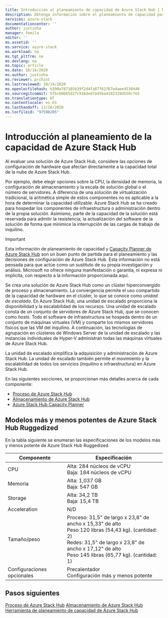 ```yaml
---
title: Introducción al planeamiento de capacidad de Azure Stack Hub | Microsoft Docs
description: Obtenga información sobre el planeamiento de capacidad para las implementaciones de Azure Stack Hub. Consulte las especificaciones de los modelos más y menos potentes de Azure Stack Hub Ruggedized.
services: azure-stack
documentationcenter: ''
author: justinha
manager: femila
editor: ''
ms.assetid: ''
ms.service: azure-stack
ms.workload: na
ms.tgt_pltfrm: na
ms.devlang: na
ms.topic: article
ms.date: 10/14/2020
ms.author: justinha
ms.reviewer: prchint
ms.lastreviewed: 10/14/2020
ms.openlocfilehash: b300a787105b39f2d4fa87f61f67e4aee4530440
ms.sourcegitcommit: 5fbc60b65d27c916ded7a95ba4102328d550c7e5
ms.translationtype: HT
ms.contentlocale: es-ES
ms.lasthandoff: 12/16/2020
ms.locfileid: "97598205"
---
```

# <a name="overview-of-azure-stack-hub-capacity-planning"></a>Introducción al planeamiento de la capacidad de Azure Stack Hub

Al evaluar una solución de Azure Stack Hub, considere las opciones de configuración de hardware que afectan directamente a la capacidad total de la nube de Azure Stack Hub. 

Por ejemplo, debe elegir opciones sobre la CPU, la densidad de memoria, la configuración de almacenamiento y la escala de solución global o el número de servidores. A diferencia de una solución de virtualización tradicional, la aritmética simple de estos componentes no es aplicable a la hora de determinar la capacidad utilizable. Azure Stack Hub se ha creado para hospedar los componentes de infraestructura o administración dentro de la propia solución. Asimismo, parte de la capacidad de la solución está reservada para admitir la resistencia; la actualización del software de la solución de forma que minimice la interrupción de las cargas de trabajo de inquilino. 

> [!IMPORTANT]
> Esta información de planeamiento de capacidad y [Capacity Planner de Azure Stack Hub](https://aka.ms/azstackcapacityplanner) son un buen punto de partida para el planeamiento y las decisiones de configuración de Azure Stack Hub. Esta información no está pensada para que actúe como un sustituto de su propia investigación y análisis. Microsoft no ofrece ninguna manifestación o garantía, ni expresa ni implícita, con respecto a la información proporcionada aquí.
 
Se crea una solución de Azure Stack Hub como un clúster hiperconvergido de proceso y almacenamiento. La convergencia permite el uso compartido de la capacidad de hardware en el clúster, lo que se conoce como *unidad de escalado*. En Azure Stack Hub, una unidad de escalado proporciona la disponibilidad y la escalabilidad de los recursos. Una unidad de escalado consta de un conjunto de servidores de Azure Stack Hub, que se conocen como *hosts*. Todo el software de infraestructura se hospeda dentro de un conjunto de máquinas virtuales (VM) y comparte los mismos servidores físicos que las VM del inquilino. A continuación, las tecnologías de agrupación en clústeres de Windows Server de la unidad de escalado y las instancias individuales de Hyper-V administran todas las máquinas virtuales de Azure Stack Hub. 

La unidad de escalado simplifica la adquisición y administración de Azure Stack Hub. La unidad de escalado también permite el movimiento y la escalabilidad de todos los servicios (inquilino e infraestructura) en Azure Stack Hub. 

En las siguientes secciones, se proporcionan más detalles acerca de cada componente:

- [Proceso de Azure Stack Hub](../operator/azure-stack-capacity-planning-compute.md?toc=/azure-stack/tdc/toc.json&bc=/azure-stack/breadcrumb/toc.json)
- [Almacenamiento de Azure Stack Hub](../operator/azure-stack-capacity-planning-storage.md?toc=/azure-stack/tdc/toc.json&bc=/azure-stack/breadcrumb/toc.json)
- [Azure Stack Hub Capacity Planner](../operator/azure-stack-app-service-capacity-planning.md?toc=/azure-stack/tdc/toc.json&bc=/azure-stack/breadcrumb/toc.json)

## <a name="azure-stack-hub-ruggedized-high-and-low-models"></a>Modelos más y menos potentes de Azure Stack Hub Ruggedized

En la tabla siguiente se enumeran las especificaciones de los modelos más y menos potente de Azure Stack Hub Ruggedized.

| Componente               | Especificación |
|-------------------------|---------------|
| CPU                     |Alta: 284 núcleos de vCPU<br>Baja: 184 núcleos de vCPU  |
| Memoria                  |Alta: 1,037 GB<br>Baja: 547 GB                |
| Storage                 |Alta: 34,2 TB<br>Baja: 15,4 TB                |
| Acceleration            |N/D                                          |
| Tamaño/peso             |Proceso: 31,5" de largo x 23,8" de ancho x 15,33" de alto<br>Peso 120 libras (54,43 kg). (cantidad: 2)<br>Redes: 31,5" de largo x 23,8" de ancho x 17,12" de alto<br>Peso 145 libras (65,77 kg). (cantidad: 1)              |
| Configuraciones opcionales |Precalentador<br>Configuración más y menos potente     |

## <a name="next-steps"></a>Pasos siguientes

[Proceso de Azure Stack Hub](../operator/azure-stack-capacity-planning-compute.md?toc=/azure-stack/tdc/toc.json&bc=/azure-stack/breadcrumb/toc.json)
[Almacenamiento de Azure Stack Hub](../operator/azure-stack-capacity-planning-storage.md?toc=/azure-stack/tdc/toc.json&bc=/azure-stack/breadcrumb/toc.json)
[Herramienta de planeamiento de capacidad de Azure Stack Hub](../operator/azure-stack-app-service-capacity-planning.md?toc=/azure-stack/tdc/toc.json&bc=/azure-stack/breadcrumb/toc.json)
